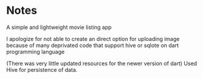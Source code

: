 # Notes
A simple and lightweight movie listing app 

I apologize for not able to create an direct option for uploading image because
of many deprivated code that support hive or sqlote
on dart programming language

(There was very little updated resources for the newer version of dart)
Used Hive for persistence of data.







